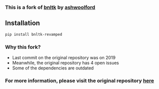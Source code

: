### This is a fork of [bnltk](https://github.com/ashwoolford/bnltk) by [ashwoolford](https://github.com/ashwoolford)

## Installation
```bash
pip install bnltk-revamped
```

### Why this fork?
- Last commit on the original repository was on 2019
- Meanwhile, the original repository has 4 open issues
- Some of the dependencies are outdated

### For more information, please visit the original repository [here](https://github.com/ashwoolford/bnltk)